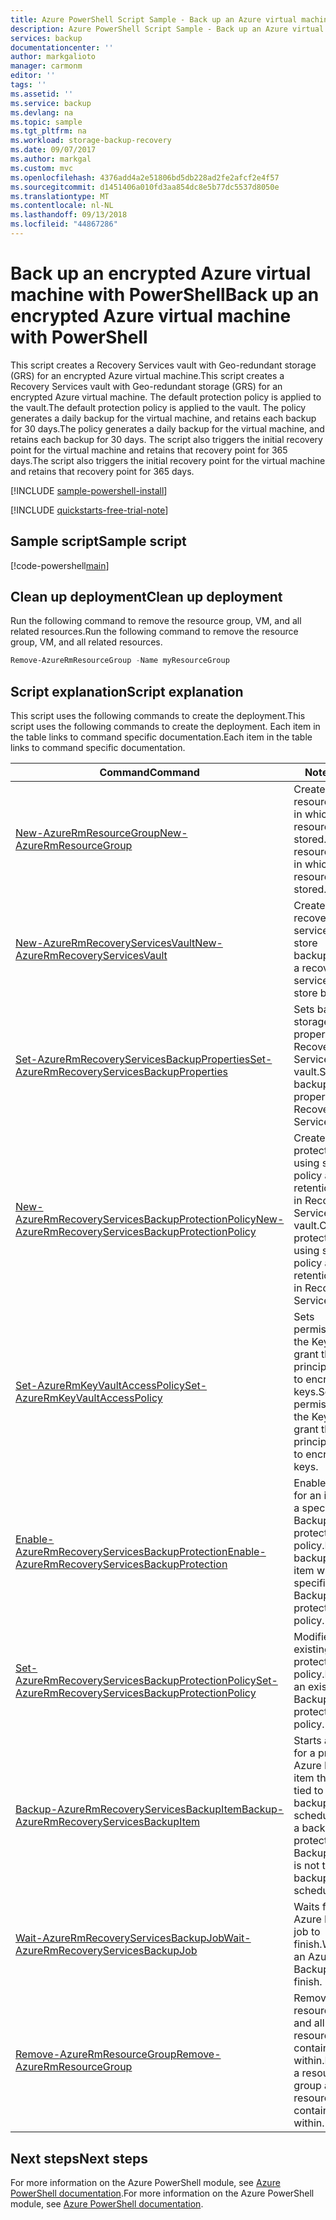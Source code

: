 ```yaml
---
title: Azure PowerShell Script Sample - Back up an Azure virtual machine | Microsoft Docs
description: Azure PowerShell Script Sample - Back up an Azure virtual machine
services: backup
documentationcenter: ''
author: markgalioto
manager: carmonm
editor: ''
tags: ''
ms.assetid: ''
ms.service: backup
ms.devlang: na
ms.topic: sample
ms.tgt_pltfrm: na
ms.workload: storage-backup-recovery
ms.date: 09/07/2017
ms.author: markgal
ms.custom: mvc
ms.openlocfilehash: 4376add4a2e51806bd5db228ad2fe2afcf2e4f57
ms.sourcegitcommit: d1451406a010fd3aa854dc8e5b77dc5537d8050e
ms.translationtype: MT
ms.contentlocale: nl-NL
ms.lasthandoff: 09/13/2018
ms.locfileid: "44867286"
---
```

# <a name="back-up-an-encrypted-azure-virtual-machine-with-powershell"></a><span data-ttu-id="c9669-103">Back up an encrypted Azure virtual machine with PowerShell</span><span class="sxs-lookup"><span data-stu-id="c9669-103">Back up an encrypted Azure virtual machine with PowerShell</span></span>

<span data-ttu-id="c9669-104">This script creates a Recovery Services vault with Geo-redundant storage (GRS) for an encrypted Azure virtual machine.</span><span class="sxs-lookup"><span data-stu-id="c9669-104">This script creates a Recovery Services vault with Geo-redundant storage (GRS) for an encrypted Azure virtual machine.</span></span> <span data-ttu-id="c9669-105">The default protection policy is applied to the vault.</span><span class="sxs-lookup"><span data-stu-id="c9669-105">The default protection policy is applied to the vault.</span></span> <span data-ttu-id="c9669-106">The policy generates a daily backup for the virtual machine, and retains each backup for 30 days.</span><span class="sxs-lookup"><span data-stu-id="c9669-106">The policy generates a daily backup for the virtual machine, and retains each backup for 30 days.</span></span> <span data-ttu-id="c9669-107">The script also triggers the initial recovery point for the virtual machine and retains that recovery point for 365 days.</span><span class="sxs-lookup"><span data-stu-id="c9669-107">The script also triggers the initial recovery point for the virtual machine and retains that recovery point for 365 days.</span></span> 

[!INCLUDE [sample-powershell-install](../../../includes/sample-powershell-install-no-ssh.md)]

[!INCLUDE [quickstarts-free-trial-note](../../../includes/quickstarts-free-trial-note.md)]

## <a name="sample-script"></a><span data-ttu-id="c9669-108">Sample script</span><span class="sxs-lookup"><span data-stu-id="c9669-108">Sample script</span></span>

[!code-powershell[main](../../../powershell_scripts/backup/backup-encrypted-vm/backup-encrypted-vm.ps1 "Back up encrypted virtual machine")]

## <a name="clean-up-deployment"></a><span data-ttu-id="c9669-109">Clean up deployment</span><span class="sxs-lookup"><span data-stu-id="c9669-109">Clean up deployment</span></span> 

<span data-ttu-id="c9669-110">Run the following command to remove the resource group, VM, and all related resources.</span><span class="sxs-lookup"><span data-stu-id="c9669-110">Run the following command to remove the resource group, VM, and all related resources.</span></span>

```powershell
Remove-AzureRmResourceGroup -Name myResourceGroup
```

## <a name="script-explanation"></a><span data-ttu-id="c9669-111">Script explanation</span><span class="sxs-lookup"><span data-stu-id="c9669-111">Script explanation</span></span>

<span data-ttu-id="c9669-112">This script uses the following commands to create the deployment.</span><span class="sxs-lookup"><span data-stu-id="c9669-112">This script uses the following commands to create the deployment.</span></span> <span data-ttu-id="c9669-113">Each item in the table links to command specific documentation.</span><span class="sxs-lookup"><span data-stu-id="c9669-113">Each item in the table links to command specific documentation.</span></span>


| <span data-ttu-id="c9669-114">Command</span><span class="sxs-lookup"><span data-stu-id="c9669-114">Command</span></span> | <span data-ttu-id="c9669-115">Notes</span><span class="sxs-lookup"><span data-stu-id="c9669-115">Notes</span></span> | 
|---|---| 
| [<span data-ttu-id="c9669-116">New-AzureRmResourceGroup</span><span class="sxs-lookup"><span data-stu-id="c9669-116">New-AzureRmResourceGroup</span></span>](/powershell/module/azurerm.resources/new-azurermresourcegroup) | <span data-ttu-id="c9669-117">Creates a resource group in which all resources are stored.</span><span class="sxs-lookup"><span data-stu-id="c9669-117">Creates a resource group in which all resources are stored.</span></span> | 
| [<span data-ttu-id="c9669-118">New-AzureRmRecoveryServicesVault</span><span class="sxs-lookup"><span data-stu-id="c9669-118">New-AzureRmRecoveryServicesVault</span></span>](/powershell/module/azurerm.recoveryservices/New-AzureRmRecoveryServicesVault) | <span data-ttu-id="c9669-119">Creates a recovery services vault to store backups.</span><span class="sxs-lookup"><span data-stu-id="c9669-119">Creates a recovery services vault to store backups.</span></span> | 
| [<span data-ttu-id="c9669-120">Set-AzureRmRecoveryServicesBackupProperties</span><span class="sxs-lookup"><span data-stu-id="c9669-120">Set-AzureRmRecoveryServicesBackupProperties</span></span>](/powershell/module/azurerm.recoveryservices/Set-AzureRmRecoveryServicesBackupProperties) | <span data-ttu-id="c9669-121">Sets backup storage properties on Recovery Services vault.</span><span class="sxs-lookup"><span data-stu-id="c9669-121">Sets backup storage properties on Recovery Services vault.</span></span> | 
| [<span data-ttu-id="c9669-122">New-AzureRmRecoveryServicesBackupProtectionPolicy</span><span class="sxs-lookup"><span data-stu-id="c9669-122">New-AzureRmRecoveryServicesBackupProtectionPolicy</span></span>](/powershell/module/azurerm.recoveryservices.backup/new-azurermrecoveryservicesbackupprotectionpolicy)| <span data-ttu-id="c9669-123">Creates protection policy using schedule policy and retention policy in Recovery Services vault.</span><span class="sxs-lookup"><span data-stu-id="c9669-123">Creates protection policy using schedule policy and retention policy in Recovery Services vault.</span></span> | 
| [<span data-ttu-id="c9669-124">Set-AzureRmKeyVaultAccessPolicy</span><span class="sxs-lookup"><span data-stu-id="c9669-124">Set-AzureRmKeyVaultAccessPolicy</span></span>](/powershell/module/azurerm.keyvault/set-azurermkeyvaultaccesspolicy) | <span data-ttu-id="c9669-125">Sets permissions on the Key Vault to grant the service principal access to encryption keys.</span><span class="sxs-lookup"><span data-stu-id="c9669-125">Sets permissions on the Key Vault to grant the service principal access to encryption keys.</span></span> | 
| [<span data-ttu-id="c9669-126">Enable-AzureRmRecoveryServicesBackupProtection</span><span class="sxs-lookup"><span data-stu-id="c9669-126">Enable-AzureRmRecoveryServicesBackupProtection</span></span>](/powershell/module/azurerm.recoveryservices.backup/enable-azurermrecoveryservicesbackupprotection) | <span data-ttu-id="c9669-127">Enables backup for an item with a specified Backup protection policy.</span><span class="sxs-lookup"><span data-stu-id="c9669-127">Enables backup for an item with a specified Backup protection policy.</span></span> | 
| [<span data-ttu-id="c9669-128">Set-AzureRmRecoveryServicesBackupProtectionPolicy</span><span class="sxs-lookup"><span data-stu-id="c9669-128">Set-AzureRmRecoveryServicesBackupProtectionPolicy</span></span>](/powershell/module/azurerm.recoveryservices.backup/set-azurermrecoveryservicesbackupprotectionpolicy)| <span data-ttu-id="c9669-129">Modifies an existing Backup protection policy.</span><span class="sxs-lookup"><span data-stu-id="c9669-129">Modifies an existing Backup protection policy.</span></span> | 
| [<span data-ttu-id="c9669-130">Backup-AzureRmRecoveryServicesBackupItem</span><span class="sxs-lookup"><span data-stu-id="c9669-130">Backup-AzureRmRecoveryServicesBackupItem</span></span>](/powershell/module/azurerm.recoveryservices.backup/backup-azurermrecoveryservicesbackupitem) | <span data-ttu-id="c9669-131">Starts a backup for a protected Azure Backup item that is not tied to the backup schedule.</span><span class="sxs-lookup"><span data-stu-id="c9669-131">Starts a backup for a protected Azure Backup item that is not tied to the backup schedule.</span></span> |
| [<span data-ttu-id="c9669-132">Wait-AzureRmRecoveryServicesBackupJob</span><span class="sxs-lookup"><span data-stu-id="c9669-132">Wait-AzureRmRecoveryServicesBackupJob</span></span>](/powershell/module/azurerm.recoveryservices.backup/wait-azurermrecoveryservicesbackupjob) | <span data-ttu-id="c9669-133">Waits for an Azure Backup job to finish.</span><span class="sxs-lookup"><span data-stu-id="c9669-133">Waits for an Azure Backup job to finish.</span></span> | 
| [<span data-ttu-id="c9669-134">Remove-AzureRmResourceGroup</span><span class="sxs-lookup"><span data-stu-id="c9669-134">Remove-AzureRmResourceGroup</span></span>](/powershell/module/azurerm.resources/remove-azurermresourcegroup) | <span data-ttu-id="c9669-135">Removes a resource group and all resources contained within.</span><span class="sxs-lookup"><span data-stu-id="c9669-135">Removes a resource group and all resources contained within.</span></span> | 

## <a name="next-steps"></a><span data-ttu-id="c9669-136">Next steps</span><span class="sxs-lookup"><span data-stu-id="c9669-136">Next steps</span></span>

<span data-ttu-id="c9669-137">For more information on the Azure PowerShell module, see [Azure PowerShell documentation](/powershell/azure/overview).</span><span class="sxs-lookup"><span data-stu-id="c9669-137">For more information on the Azure PowerShell module, see [Azure PowerShell documentation](/powershell/azure/overview).</span></span>

